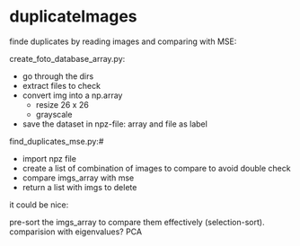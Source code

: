 # duplicateImages
finde duplicates by reading images and comparing with MSE:

create_foto_database_array.py:
 - go through the dirs
 - extract files to check
 - convert img into a np.array
    - resize  26 x 26 
    - grayscale
- save the dataset in npz-file: array and file as label 



find_duplicates_mse.py:#

- import npz file
- create a list of combination of images to compare to avoid double check
- compare imgs_array with mse
- return a list with imgs to delete


it could be nice: 

pre-sort the imgs_array to compare them effectively (selection-sort).
comparision with eigenvalues? PCA 

